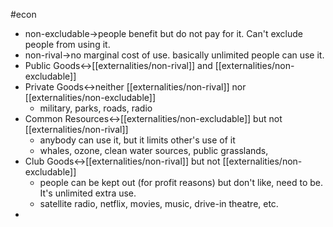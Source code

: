 #econ
- non-excludable→people benefit but do not pay for it. Can't exclude people from using it. 
- non-rival→no marginal cost of use. basically unlimited people can use it. 
- Public Goods↔[[externalities/non-rival]] and [[externalities/non-excludable]] 
- Private Goods↔neither [[externalities/non-rival]] nor [[externalities/non-excludable]] 
    - military, parks, roads, radio
- Common Resources↔[[externalities/non-excludable]] but not [[externalities/non-rival]] 
    - anybody can use it, but it limits other's use of it
    - whales, ozone, clean water sources, public grasslands,
- Club Goods↔[[externalities/non-rival]] but not [[externalities/non-excludable]] 
    - people can be kept out (for profit reasons) but don't like, need to be. It's unlimited extra use.
    - satellite radio, netflix, movies, music, drive-in theatre, etc.
- 
